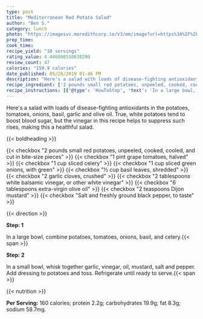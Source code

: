 ```yaml
---
type: post
title: "Mediterranean Red Potato Salad"
author: "Ben S."
category: lunch
photo: "https://imagesvc.meredithcorp.io/v3/mm/image?url=https%3A%2F%2Fimages.media-allrecipes.com%2Fuserphotos%2F1049959.jpg"
prep_time: 
cook_time: 
recipe_yield: "10 servings"
rating_value: 4.446808510638298
review_count: 47
calories: "159.9 calories"
date_published: 05/28/2019 01:46 PM
description: "Here's a salad with loads of disease-fighting antioxidants in the potatoes, tomatoes, onions, basil, garlic and olive oil. True, white potatoes tend to boost blood sugar, but the vinegar in this recipe helps to suppress such rises, making this a healthful salad."
recipe_ingredient: ['2 pounds small red potatoes, unpeeled, cooked, cooled, and cut in bite-size pieces', '1 pint grape tomatoes, halved', '1 cup sliced celery', '1 cup sliced green onions, with green', '½ cup basil leaves, shredded', '2 garlic cloves, crushed', '2 tablespoons white balsamic vinegar, or other white vinegar', '6 tablespoons extra-virgin olive oil', '2 teaspoons Dijon mustard', 'Salt and freshly ground black pepper, to taste ']
recipe_instructions: [{'@type': 'HowToStep', 'text': 'In a large bowl, combine potatoes, tomatoes, onions, basil, and celery.\n'}, {'@type': 'HowToStep', 'text': 'In a small bowl, whisk together garlic, vinegar, oil, mustard, salt and pepper.  Add dressing to potatoes and toss.  Refrigerate until ready to serve.\n'}]
---
```


Here's a salad with loads of disease-fighting antioxidants in the potatoes, tomatoes, onions, basil, garlic and olive oil. True, white potatoes tend to boost blood sugar, but the vinegar in this recipe helps to suppress such rises, making this a healthful salad. 

{{< boldheading >}}

{{< checkbox "2 pounds small red potatoes, unpeeled, cooked, cooled, and cut in bite-size pieces" >}}
{{< checkbox "1 pint grape tomatoes, halved" >}}
{{< checkbox "1 cup sliced celery" >}}
{{< checkbox "1 cup sliced green onions, with green" >}}
{{< checkbox "½ cup basil leaves, shredded" >}}
{{< checkbox "2  garlic cloves, crushed" >}}
{{< checkbox "2 tablespoons white balsamic vinegar, or other white vinegar" >}}
{{< checkbox "6 tablespoons extra-virgin olive oil" >}}
{{< checkbox "2 teaspoons Dijon mustard" >}}
{{< checkbox "Salt and freshly ground black pepper, to taste" >}}


{{< direction >}}

**Step: 1**

In a large bowl, combine potatoes, tomatoes, onions, basil, and celery.{{< span >}}

**Step: 2**

In a small bowl, whisk together garlic, vinegar, oil, mustard, salt and pepper.  Add dressing to potatoes and toss.  Refrigerate until ready to serve.{{< span >}}

{{< nutrition >}}

**Per Serving:** 160 calories; protein 2.2g; carbohydrates 19.9g; fat 8.3g; sodium 58.7mg.